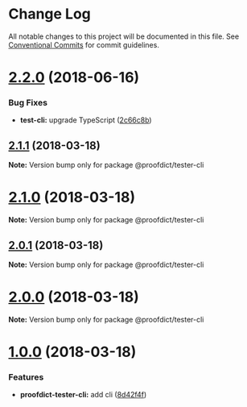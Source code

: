 # Change Log

All notable changes to this project will be documented in this file.
See [Conventional Commits](https://conventionalcommits.org) for commit guidelines.

<a name="2.2.0"></a>
# [2.2.0](https://github.com/proofdict/proofdict/compare/v2.1.1...v2.2.0) (2018-06-16)


### Bug Fixes

* **test-cli:** upgrade TypeScript ([2c66c8b](https://github.com/proofdict/proofdict/commit/2c66c8b))




<a name="2.1.1"></a>
## [2.1.1](https://github.com/proofdict/proofdict/compare/v2.1.0...v2.1.1) (2018-03-18)




**Note:** Version bump only for package @proofdict/tester-cli

<a name="2.1.0"></a>
# [2.1.0](https://github.com/proofdict/proofdict/compare/v2.0.1...v2.1.0) (2018-03-18)




**Note:** Version bump only for package @proofdict/tester-cli

<a name="2.0.1"></a>
## [2.0.1](https://github.com/proofdict/proofdict/compare/v2.0.0...v2.0.1) (2018-03-18)




**Note:** Version bump only for package @proofdict/tester-cli

<a name="2.0.0"></a>
# [2.0.0](https://github.com/proofdict/proofdict/compare/v1.0.0...v2.0.0) (2018-03-18)




**Note:** Version bump only for package @proofdict/tester-cli

<a name="1.0.0"></a>
# [1.0.0](https://github.com/proofdict/proofdict/compare/1.2.1...1.0.0) (2018-03-18)


### Features

* **proofdict-tester-cli:** add cli ([8d42f4f](https://github.com/proofdict/proofdict/commit/8d42f4f))
